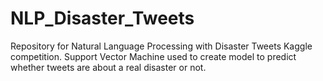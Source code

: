 # NLP_Disaster_Tweets
Repository for Natural Language Processing with Disaster Tweets Kaggle competition. 
Support Vector Machine used to create model to predict whether tweets are about a real disaster or not. 
